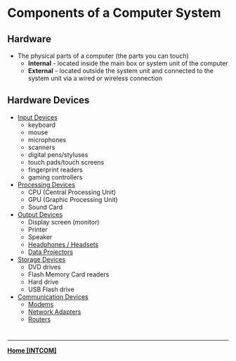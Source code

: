 # Components of a Computer System
## Hardware
- The physical parts of a computer (the parts you can touch)
	- **Internal** - located inside the main box or system unit of the computer
	- **External** - located outside the system unit and connected to the system unit via a wired or wireless connection


## Hardware Devices
- [Input Devices](input)
	- keyboard
	- mouse
	- microphones
	- scanners
	- digital pens/styluses
	- touch pads/touch screens
	- fingerprint readers
	- gaming controllers
- [Processing Devices](process)
	- CPU (Central Processing Unit)
	- GPU (Graphic Processing Unit)
	- Sound Card
- [Output Devices](output)
	- Display screen (monitor)
	- Printer
	- Speaker
	- [Headphones / Headsets](headphones)
	- [Data  Projectors](projectors)
- [Storage Devices](storage)
	- DVD drives
	- Flash Memory Card readers
	- Hard drive
	- USB Flash drive
- [Communication Devices](comm)
	- [Modems](modems)
	- [Network Adapters](netadapters)
	- [Routers](router)

# 
---
**[Home [INTCOM]](INTCOM11)**